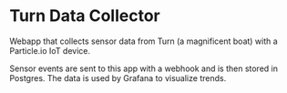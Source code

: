 # Turn Data Collector

Webapp that collects sensor data from Turn (a magnificent boat) with a Particle.io IoT device.

Sensor events are sent to this app with a webhook and is then stored in Postgres. The data is used by Grafana to visualize trends.

